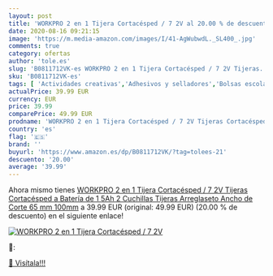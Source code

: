 ```yaml
---
layout: post
title: 'WORKPRO 2 en 1 Tijera Cortacésped / 7 2V al 20.00 % de descuento'
date: 2020-08-16 09:21:15
image: 'https://m.media-amazon.com/images/I/41-AgWubwdL._SL400_.jpg'
comments: true
category: ofertas
author: 'tole.es'
slug: 'B0811712VK-es WORKPRO 2 en 1 Tijera Cortacésped / 7 2V Tijeras...'
sku: 'B0811712VK-es'
tags: [ 'Actividades creativas','Adhesivos y selladores','Bolsas escolares','Bricolaje y herramientas','Cuchillos de cocina','Equipaje','Ferretería','Hogar y cocina','Juegos de cuchillos de cocina','Juguetes','Juguetes y juegos','Lápices de colores para niños','Material de escritura y dibujo para niños','Mochilas, estuches y sets escolares','Pegamentos instantáneos','Utensilios de cocina','tijeras', ]
actualPrice: 39.99 EUR
currency: EUR
price: 39.99
comparePrice: 49.99 EUR
prodname: 'WORKPRO 2 en 1 Tijera Cortacésped / 7 2V Tijeras Cortacésped a Batería de 1 5Ah  2 Cuchillas  Tijeras Arreglaseto Ancho de Corte 65 mm  100mm'
country: 'es'
flag: '🇪🇸'
brand: ''
buyurl: 'https://www.amazon.es/dp/B0811712VK/?tag=tolees-21'
descuento: '20.00'
average: '39.99'
---
```


Ahora mismo tienes [WORKPRO 2 en 1 Tijera Cortacésped / 7 2V Tijeras Cortacésped a Batería de 1 5Ah  2 Cuchillas  Tijeras Arreglaseto Ancho de Corte 65 mm  100mm](https://www.amazon.es/dp/B0811712VK/?tag=tolees-21) a 39.99 EUR (original: 49.99 EUR) (20.00 %  de descuento) en el siguiente enlace!

[![WORKPRO 2 en 1 Tijera Cortacésped / 7 2V](https://m.media-amazon.com/images/I/41-AgWubwdL._SL400_.jpg)](https://www.amazon.es/dp/B0811712VK/?tag=tolees-21)

🔎:


[🛒 Visítala!!!](https://www.amazon.es/dp/B0811712VK/?tag=tolees-21)
